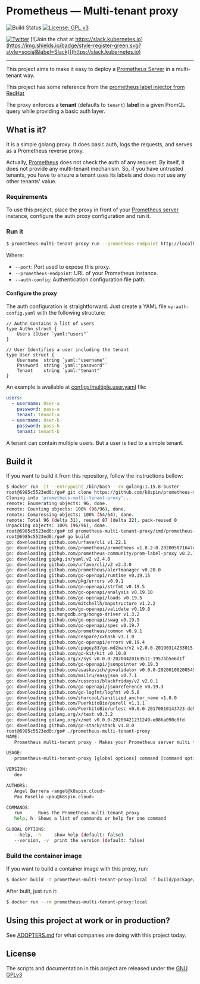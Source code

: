 # Prometheus — Multi-tenant proxy

![Build Status](https://action-badges.now.sh/k8spin/k8spin-operator)
[![License: GPL v3](https://img.shields.io/badge/License-GPLv3-blue.svg)](https://www.gnu.org/licenses/gpl-3.0)

[![Twitter](https://img.shields.io/twitter/url/https/twitter.com/k8spin.svg?style=social&label=Follow%20%40k8spin)](https://twitter.com/k8spin)
[![Join the chat at https://slack.kubernetes.io](https://img.shields.io/badge/style-register-green.svg?style=social&label=Slack)](https://slack.kubernetes.io)

------

This project aims to make it easy to deploy a [Prometheus Server](https://github.com/prometheus/prometheus)
in a multi-tenant way.

This project has some reference from the [prometheus label injector from RedHat](https://github.com/openshift/prom-label-proxy)

The proxy enforces a **tenant** (defaults to `tenant`) **label** in a given PromQL query while providing a basic auth layer.

## What is it?

It is a simple golang proxy. It does basic auth, logs the requests, and serves as a Prometheus reverse proxy.

Actually, [Prometheus](https://github.com/prometheus/prometheus) does not check the auth of any request.
By itself, it does not provide any multi-tenant mechanism. So, if you have untrusted tenants,
you have to ensure a tenant uses its labels and does not use any other tenants' value.

### Requirements

To use this project, place the proxy in front of your [Prometheus server](https://github.com/prometheus/prometheus)
instance, configure the auth proxy configuration and run it.

### Run it

```bash
$ prometheus-multi-tenant-proxy run --prometheus-endpoint http://localhost:9090 --port 9091 --auth-config ./my-auth-config.yaml
```

Where:

- `--port`: Port used to expose this proxy.
- `--prometheus-endpoint`: URL of your Prometheus instance.
- `--auth-config`: Authentication configuration file path.

#### Configure the proxy

The auth configuration is straightforward. Just create a YAML file `my-auth-config.yaml` with the following structure:

```golang
// Authn Contains a list of users
type Authn struct {
	Users []User `yaml:"users"`
}

// User Identifies a user including the tenant
type User struct {
	Username  string `yaml:"username"`
	Password  string `yaml:"password"`
	Tenant    string `yaml:"tenant"`
}
```

An example is available at [configs/multiple.user.yaml](configs/multiple.user.yaml) file:

```yaml
users:
  - username: User-a
    password: pass-a
    tenant: tenant-a
  - username: User-b
    password: pass-b
    tenant: tenant-b
```

A tenant can contain multiple users. But a user is tied to a simple tenant.

## Build it

If you want to build it from this repository, follow the instructions bellow:

```bash
$ docker run -it --entrypoint /bin/bash --rm golang:1.15.8-buster
root@6985c5523ed0:/go# git clone https://github.com/k8spin/prometheus-multi-tenant-proxy.git
Cloning into 'prometheus-multi-tenant-proxy'...
remote: Enumerating objects: 96, done.
remote: Counting objects: 100% (96/96), done.
remote: Compressing objects: 100% (54/54), done.
remote: Total 96 (delta 31), reused 87 (delta 22), pack-reused 0
Unpacking objects: 100% (96/96), done.
root@6985c5523ed0:/go# cd prometheus-multi-tenant-proxy/cmd/prometheus-multi-tenant-proxy/
root@6985c5523ed0:/go# go build
go: downloading github.com/urfave/cli v1.22.1
go: downloading github.com/prometheus/prometheus v1.8.2-0.20200507164740-ecee9c8abfd1
go: downloading github.com/prometheus-community/prom-label-proxy v0.2.1-0.20210129135803-4c30ca94e827
go: downloading gopkg.in/yaml.v2 v2.4.0
go: downloading github.com/urfave/cli/v2 v2.3.0
go: downloading github.com/prometheus/alertmanager v0.20.0
go: downloading github.com/go-openapi/runtime v0.19.15
go: downloading github.com/pkg/errors v0.9.1
go: downloading github.com/go-openapi/strfmt v0.19.5
go: downloading github.com/go-openapi/analysis v0.19.10
go: downloading github.com/go-openapi/loads v0.19.5
go: downloading github.com/mitchellh/mapstructure v1.2.2
go: downloading github.com/go-openapi/validate v0.19.8
go: downloading go.mongodb.org/mongo-driver v1.3.2
go: downloading github.com/go-openapi/swag v0.19.9
go: downloading github.com/go-openapi/spec v0.19.7
go: downloading github.com/prometheus/common v0.9.1
go: downloading github.com/cespare/xxhash v1.1.0
go: downloading github.com/go-openapi/errors v0.19.4
go: downloading github.com/cpuguy83/go-md2man/v2 v2.0.0-20190314233015-f79a8a8ca69d
go: downloading github.com/go-kit/kit v0.10.0
go: downloading golang.org/x/sys v0.0.0-20200420163511-1957bb5e6d1f
go: downloading github.com/go-openapi/jsonpointer v0.19.3
go: downloading github.com/asaskevich/govalidator v0.0.0-20200108200545-475eaeb16496
go: downloading github.com/mailru/easyjson v0.7.1
go: downloading github.com/russross/blackfriday/v2 v2.0.1
go: downloading github.com/go-openapi/jsonreference v0.19.3
go: downloading github.com/go-logfmt/logfmt v0.5.0
go: downloading github.com/shurcooL/sanitized_anchor_name v1.0.0
go: downloading github.com/PuerkitoBio/purell v1.1.1
go: downloading github.com/PuerkitoBio/urlesc v0.0.0-20170810143723-de5bf2ad4578
go: downloading golang.org/x/text v0.3.2
go: downloading golang.org/x/net v0.0.0-20200421231249-e086a090c8fd
go: downloading github.com/go-stack/stack v1.8.0
root@6985c5523ed0:/go# ./prometheus-multi-tenant-proxy
NAME:
   Prometheus multi-tenant proxy - Makes your Prometheus server multi tenant

USAGE:
   prometheus-multi-tenant-proxy [global options] command [command options] [arguments...]

VERSION:
   dev

AUTHORS:
   Angel Barrera <angel@k8spin.cloud>
   Pau Rosello <pau@k8spin.cloud>

COMMANDS:
   run      Runs the Prometheus multi-tenant proxy
   help, h  Shows a list of commands or help for one command

GLOBAL OPTIONS:
   --help, -h     show help (default: false)
   --version, -v  print the version (default: false)
```

### Build the container image

If you want to build a container image with this proxy, run:

```bash
$ docker build -t prometheus-multi-tenant-proxy:local -f build/package/Dockerfile .
```

After built, just run it:

```bash
$ docker run --rm prometheus-multi-tenant-proxy:local
```

## Using this project at work or in production?

See [ADOPTERS.md](ADOPTERS.md) for what companies are doing with this project today.

## License

The scripts and documentation in this project are released under the [GNU GPLv3](LICENSE)
